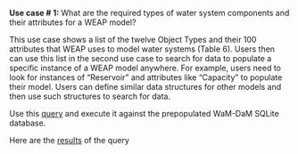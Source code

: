 **Use case # 1:** What are the required types of water system components and their attributes for a WEAP model?   

This use case shows a list of the twelve Object Types and their 100 attributes that WEAP uses to model water systems (Table 6). Users then can use this list in the second use case to search for data to populate a specific instance of a WEAP model anywhere. For example, users need to look for instances of “Reservoir” and attributes like “Capacity” to populate their model. Users can define similar data structures for other models and then use such structures to search for data. 

Use this [query](https://github.com/amabdallah/WaM-DaM/blob/master/Files/Use_Cases/Queries/01DataStructures.sql) and execute it against the prepopulated WaM-DaM SQLite database.  

Here are the [results](https://github.com/amabdallah/WaM-DaM/blob/master/Files/Use_Cases/Results/UseCase1.csv) of the query
  
